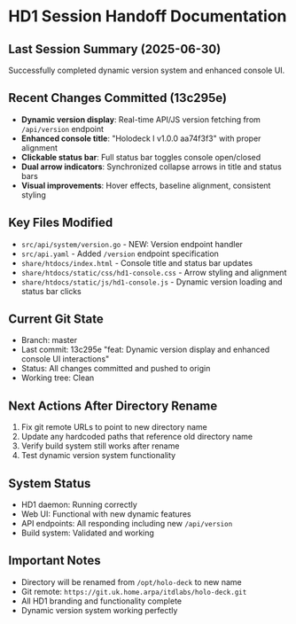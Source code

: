 # HD1 Session Handoff Documentation

## Last Session Summary (2025-06-30)
Successfully completed dynamic version system and enhanced console UI.

## Recent Changes Committed (13c295e)
- **Dynamic version display**: Real-time API/JS version fetching from `/api/version` endpoint
- **Enhanced console title**: "Holodeck I v1.0.0 aa74f3f3" with proper alignment  
- **Clickable status bar**: Full status bar toggles console open/closed
- **Dual arrow indicators**: Synchronized collapse arrows in title and status bars
- **Visual improvements**: Hover effects, baseline alignment, consistent styling

## Key Files Modified
- `src/api/system/version.go` - NEW: Version endpoint handler
- `src/api.yaml` - Added `/version` endpoint specification
- `share/htdocs/index.html` - Console title and status bar updates
- `share/htdocs/static/css/hd1-console.css` - Arrow styling and alignment
- `share/htdocs/static/js/hd1-console.js` - Dynamic version loading and status bar clicks

## Current Git State
- Branch: master
- Last commit: 13c295e "feat: Dynamic version display and enhanced console UI interactions"
- Status: All changes committed and pushed to origin
- Working tree: Clean

## Next Actions After Directory Rename
1. Fix git remote URLs to point to new directory name
2. Update any hardcoded paths that reference old directory name
3. Verify build system still works after rename
4. Test dynamic version system functionality

## System Status
- HD1 daemon: Running correctly
- Web UI: Functional with new dynamic features  
- API endpoints: All responding including new `/api/version`
- Build system: Validated and working

## Important Notes
- Directory will be renamed from `/opt/holo-deck` to new name
- Git remote: `https://git.uk.home.arpa/itdlabs/holo-deck.git`
- All HD1 branding and functionality complete
- Dynamic version system working perfectly